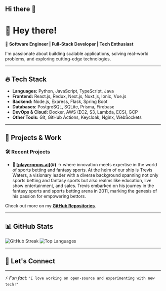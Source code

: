 ## Hi there 👋

<!--
**arcmentor/arcmentor** is a ✨ _special_ ✨ repository because its `README.md` (this file) appears on your GitHub profile.

Here are some ideas to get you started:

- 🔭 I’m currently working on ...
- 🌱 I’m currently learning ...
- 👯 I’m looking to collaborate on ...
- 🤔 I’m looking for help with ...
- 💬 Ask me about ...
- 📫 How to reach me: ...
- 😄 Pronouns: ...
- ⚡ Fun fact: ...
-->
# 👋 Hey there!

🚀 **Software Engineer | Full-Stack Developer | Tech Enthusiast**  

I'm passionate about building scalable applications, solving real-world problems, and exploring cutting-edge technologies.

---

## 🔥 **Tech Stack**
- **Languages:** Python, JavaScript, TypeScript, Java  
- **Frontend:** React.js, Redux, Next.js, Nuxt.js, Ionic, Vue.js  
- **Backend:** Node.js, Express, Flask, Spring Boot  
- **Databases:** PostgreSQL, SQLite, Prisma, Firebase  
- **DevOps & Cloud:** Docker, AWS (EC2, S3, Lambda, ECS), GCP  
- **Other Tools:** Git, GitHub Actions, Keycloak, Nginx, WebSockets  

---

## 📌 **Projects & Work**
### 🛠️ Recent Projects
- **🚀 [[playerprops.ai](https://playerprops.ai/)](#)** → where innovation meets expertise in the world of sports betting and fantasy sports. At the helm of our ship is Trevis Waters, a visionary leader with a diverse background spanning not only sports betting and fantasy sports but also realms like education, live show entertainment, and sales. Trevis embarked on his journey in the fantasy sports and sports betting arena in 2011, marking the genesis of his passion for empowering bettors.


Check out more on my **[GitHub Repositories](https://github.com/arcmentor?tab=repositories)**.

---

## 📊 **GitHub Stats**
![GitHub Streak](https://streak-stats.demolab.com?user=arcmentor&theme=react&hide_border=true)
![Top Languages](https://github-readme-stats.vercel.app/api/top-langs/?username=arcmentor&layout=compact&theme=react)

---

## 💬 **Let's Connect**

---

⚡ *Fun fact:* `"I love working on open-source and experimenting with new tech!"`  

